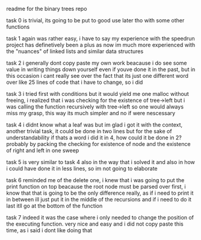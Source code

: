 readme for the binary trees repo

task 0 is trivial, its going to be put to good use later tho with some other functions

task 1 again was rather easy, i have to say my experience with the speedrun project has definetively been a plus as now im much more experienced with the "nuances" of linked lists and similar data structures

task 2 i generally dont copy paste my own work beacause i do see some value in writing things down yourself even if youve done it in the past, but in this occasion i cant really see over the fact that its just one different word over like 25 lines of code that i have to change, so i did

task 3 i tried first with conditions but it would yield me one malloc without freeing, i realized that i was checking for the existence of tree->left but i was calling the function recursively with tree->left so one would always miss my grasp, this way its much simpler and no if were nescessary

task 4 i didnt know what a leaf was but im glad i got it with the context, another trivial task, it could be done in two lines but for the sake of understandability if thats a word i did it in 4, how could it be done in 2? probably by packing the checking for existence of node and the existence of right and left in one sweep

task 5 is very similar to task 4 also in the way that i solved it and also in how i could have done it in less lines, so im not going to elaborate

task 6 reminded me of the delete one, i knew that i was going to put the print function on top beacause the root node must be parsed over first, i know that that is going to be the only difference really, as if i need to print it in between ill just put it in the middle of the recursions and if i need to do it last itll go at the bottom of the function

task 7 indeed it was the case where i only needed to change the position of the executing function. very nice and easy and i did not copy paste this time, as i said i dont like doing that